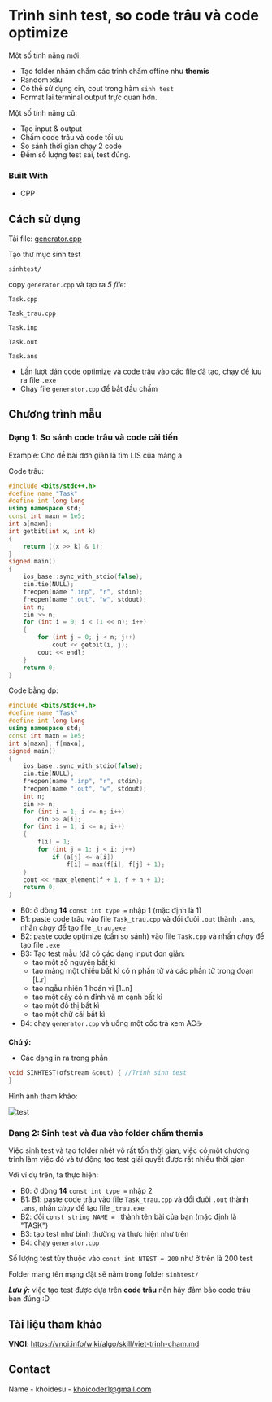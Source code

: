 <!-- PROJECT LOGO -->
<br />

<!-- ABOUT THE PROJECT -->
# Trình sinh test, so code trâu và code optimize

Một số tính năng mới:

* Tạo folder nhăm chấm các trình chấm offine như **themis**
* Random xâu 
* Có thể sử dụng cin, cout trong hàm ```sinh test```
* Format lại terminal output trực quan hơn.

Một số tính năng cũ:

* Tạo input & output
* Chấm code trâu và code tối ưu
* So sánh thời gian chạy 2 code
* Đếm số lượng test sai, test đúng.

### Built With

* CPP

<!-- USAGE EXAMPLES -->
## Cách sử dụng
Tải file: [generator.cpp](https://github.com/khoidesu/CreateTestForCP/blob/9229f9b628e26570cf84a33c278f584eb5efc152/generator.cpp)

Tạo thư mục sinh test

```
sinhtest/
```


copy ```generator.cpp``` và tạo ra *5 file*:

```Task.cpp```

```Task_trau.cpp```

```Task.inp```

```Task.out```

```Task.ans```

* Lần lượt dán code optimize và code trâu vào các file đã tạo, chạy để lưu ra file ```.exe```
* Chạy file ```generator.cpp``` để bắt đầu chấm

<!-- Chương trình mẫu -->
## Chương trình mẫu
### Dạng 1: So sánh code trâu và code cải tiến
Example: Cho đề bài đơn giản là tìm LIS của mảng a

Code trâu:
```cpp
#include <bits/stdc++.h>
#define name "Task"
#define int long long
using namespace std;
const int maxn = 1e5;
int a[maxn];
int getbit(int x, int k)
{
    return ((x >> k) & 1);
}
signed main()
{
    ios_base::sync_with_stdio(false);
    cin.tie(NULL);
    freopen(name ".inp", "r", stdin);
    freopen(name ".out", "w", stdout);
    int n;
    cin >> n;
    for (int i = 0; i < (1 << n); i++)
    {
        for (int j = 0; j < n; j++)
            cout << getbit(i, j);
        cout << endl;
    }
    return 0;
}
```
Code bằng dp:
```cpp
#include <bits/stdc++.h>
#define name "Task"
#define int long long
using namespace std;
const int maxn = 1e5;
int a[maxn], f[maxn];
signed main()
{
    ios_base::sync_with_stdio(false);
    cin.tie(NULL);
    freopen(name ".inp", "r", stdin);
    freopen(name ".out", "w", stdout);
    int n;
    cin >> n;
    for (int i = 1; i <= n; i++)
        cin >> a[i];
    for (int i = 1; i <= n; i++)
    {
        f[i] = 1;
        for (int j = 1; j < i; j++)
            if (a[j] <= a[i])
                f[i] = max(f[i], f[j] + 1);
    }
    cout << *max_element(f + 1, f + n + 1);
    return 0;
}
```

* B0: ở dòng **14** ```const int type =``` nhập 1 (mặc định là 1)
* B1: paste code trâu vào file ```Task_trau.cpp``` và đổi đuôi ```.out``` thành ```.ans```, nhấn *chạy* để tạo file ```_trau.exe```
* B2: paste code optimize (cần so sánh) vào file ```Task.cpp``` và nhấn *chạy* để tạo file ```.exe```
* B3: Tạo test mẫu (đã có các dạng input đơn giản:
  * tạo một số nguyên bất kì
  * tạo mảng một chiều bất kì có n phần tử và các phần tử trong đoạn [l..r]
  * tạo ngẫu nhiên 1 hoán vị [1..n]
  * tạo một cây có n đỉnh và m cạnh bất kì
  * tạo một đồ thị bất kì
  * tạo một chữ cái bất kì
* B4: chạy ```generator.cpp``` và uống một cốc trà xem AC☕

**Chú ý:**

  * Các dạng in ra trong phần
  ```cpp
  void SINHTEST(ofstream &cout) { //Trinh sinh test
  }
  ``` 

Hình ảnh tham khảo:

![test](https://github.com/khoidesu/CreateTestForCP/blob/main/screenshot_test.png?raw=true)

### Dạng 2: Sinh test và đưa vào folder chấm themis
Việc sinh test và tạo folder nhét vô rất tốn thời gian, việc có một chương trình làm việc đó và tự động tạo test giải quyết được rất nhiều thời gian

Với ví dụ trên, ta thực hiện:

* B0: ở dòng **14** ```const int type =``` nhập 2
* B1:  B1: paste code trâu vào file ```Task_trau.cpp``` và đổi đuôi ```.out``` thành ```.ans```, nhấn *chạy* để tạo file ```_trau.exe```
* B2: đổi ```const string NAME = ``` thành tên bài của bạn (mặc định là "TASK")
* B3: tạo test như bình thường và thực hiện như trên
* B4: chạy ```generator.cpp```

Số lượng test tùy thuộc vào ```const int NTEST = 200``` như ở trên là 200 test

Folder mang tên mạng đặt sẽ nằm trong folder ```sinhtest/```

***Lưu ý:*** việc tạo test được dựa trên **code trâu** nên hãy đảm bảo code trâu bạn đúng :D

<!-- CONTRIBUTING -->
## Tài liệu tham khảo 
**VNOI**: https://vnoi.info/wiki/algo/skill/viet-trinh-cham.md


<!-- CONTACT -->
## Contact

Name - khoidesu - khoicoder1@gmail.com
